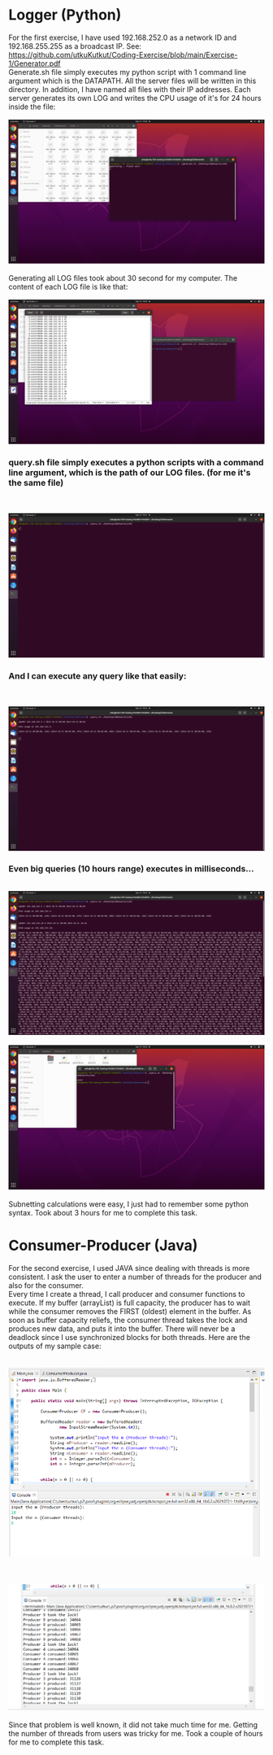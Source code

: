 # Logger (Python)
For the first exercise, I have used 192.168.252.0 as a network ID and 192.168.255.255 as a broadcast IP. See: https://github.com/utkuKutkut/Coding-Exercise/blob/main/Exercise-1/Generator.pdf \
Generate.sh file simply executes my python script with 1 command line argument which is the DATAPATH. All the server files will be written in this directory. In addition, I have named all files with their IP addresses. Each server generates its own LOG and writes the CPU usage of it's for 24 hours inside the file:
\
\
![alt text](https://github.com/utkuKutkut/Coding-Exercise/blob/main/Screenshots/Screenshot%20from%202021-09-14%2019-48-52.png)
\
\
Generating all LOG files took about 30 second for my computer. The content of each LOG file is like that:
\
\
![alt text](https://github.com/utkuKutkut/Coding-Exercise/blob/main/Screenshots/Screenshot%20from%202021-09-14%2019-50-05.png)


### query.sh file simply executes a python scripts with a command line argument, which is the path of our LOG files. (for me it's the same file)
\
\
![alt text](https://github.com/utkuKutkut/Coding-Exercise/blob/main/Screenshots/Screenshot%20from%202021-09-14%2019-51-11.png)


### And I can execute any query like that easily:
\
\
![alt text](https://github.com/utkuKutkut/Coding-Exercise/blob/main/Screenshots/Screenshot%20from%202021-09-14%2019-52-22.png)


### Even big queries (10 hours range) executes in milliseconds...
\
![alt text](https://github.com/utkuKutkut/Coding-Exercise/blob/main/Screenshots/Screenshot%20from%202021-09-14%2019-52-57.png)
\
\
![alt text](https://github.com/utkuKutkut/Coding-Exercise/blob/main/Screenshots/Screenshot%20from%202021-09-14%2019-53-22.png)
\
\
Subnetting calculations were easy, I just had to remember some python syntax. Took about 3 hours for me to complete this task.

# Consumer-Producer (Java)
For the second exercise, I used JAVA since dealing with threads is more consistent. I ask the user to enter a number of threads for the producer and also for the consumer.\
Every time I create a thread, I call producer and consumer functions to execute. If my buffer (arrayList) is full capacity, the producer has to wait while the consumer removes the FIRST (oldest) element in the buffer. As soon as buffer capacity reliefs, the consumer thread takes the lock and produces new data, and puts it into the buffer. There will never be a deadlock since I use synchronized blocks for both threads. Here are the outputs of my sample case:\
\
\
![alt text](https://github.com/utkuKutkut/Coding-Exercise/blob/main/Screenshots/sc1.png)
\
\
\
\
![alt text](https://github.com/utkuKutkut/Coding-Exercise/blob/main/Screenshots/sc2.png)
\
\
Since that problem is well known, it did not take much time for me. Getting the number of threads from users was tricky for me. Took a couple of hours for me to complete this task.





